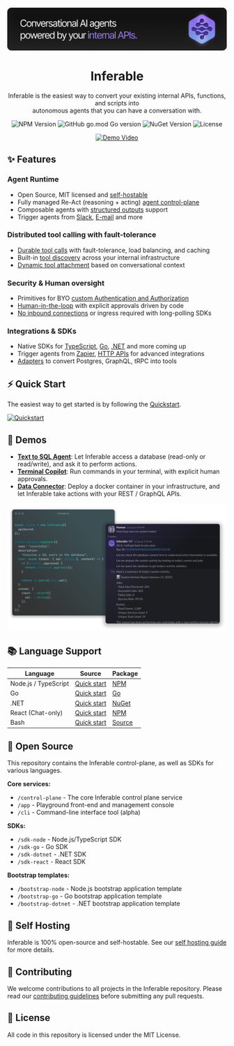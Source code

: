 ![Inferable Hero](./assets/hero.png)

<div align="center">

# Inferable

Inferable is the easiest way to convert your existing internal APIs, functions, and scripts into <br/> autonomous agents that you can have a conversation with.

![NPM Version](https://img.shields.io/npm/v/inferable?color=32CD32&style=for-the-badge) ![GitHub go.mod Go version](https://img.shields.io/github/go-mod/go-version/inferablehq/inferable?filename=sdk-go%2Fgo.mod&color=32CD32&style=for-the-badge) ![NuGet Version](https://img.shields.io/nuget/v/inferable?color=32CD32&style=for-the-badge)
![License](https://img.shields.io/github/license/inferablehq/inferable?color=32CD32&style=for-the-badge)

[![Demo Video](https://image.mux.com/uzM4gDXiba4RLkvub01mnUey02p8huyEc02PsA6aTLpLqo/animated.gif?width=640&start=115&fps=30)](https://youtu.be/B8Rl8FT8DpM)

</div>

## ✨ Features

### Agent Runtime
- Open Source, MIT licensed and [self-hostable](https://docs.inferable.ai/pages/self-hosting)
- Fully managed Re-Act (reasoning + acting) [agent control-plane](https://docs.inferable.ai/pages/control-plane)
- Composable agents with [structured outputs](https://docs.inferable.ai/pages/structured-output) support
- Trigger agents from [Slack](https://docs.inferable.ai/pages/slack), [E-mail](https://docs.inferable.ai/pages/email) and more

### Distributed tool calling with fault-tolerance
- [Durable tool calls](https://docs.inferable.ai/pages/resilient-functions) with fault-tolerance, load balancing, and caching
- Built-in [tool discovery](https://docs.inferable.ai/pages/functions) across your internal infrastructure
- [Dynamic tool attachment](https://docs.inferable.ai/pages/runs#function-selection) based on conversational context

### Security & Human oversight
- Primitives for BYO [custom Authentication and Authorization](https://docs.inferable.ai/pages/custom-auth)
- [Human-in-the-loop](https://docs.inferable.ai/pages/human-in-the-loop) with explicit approvals driven by code
- [No inbound connections](https://docs.inferable.ai/pages/enterprise#private-networking) or ingress required with long-polling SDKs

### Integrations & SDKs
- Native SDKs for [TypeScript](./sdk-node/README.md), [Go](./sdk-go/README.md), [.NET](./sdk-dotnet/README.md) and more coming up
- Trigger agents from [Zapier](https://docs.inferable.ai/pages/zapier), [HTTP APIs](https://docs.inferable.ai/pages/api/create-run) for advanced integrations
- [Adapters](./adapters/) to convert Postgres, GraphQL, tRPC into tools


## ⚡️ Quick Start

The easiest way to get started is by following the [Quickstart](https://docs.inferable.ai/pages/quick-start).

[![Quickstart](https://img.shields.io/badge/Follow-Quickstart-8A2BE2?style=for-the-badge)](https://docs.inferable.ai/pages/quick-start)

## 🔗 Demos

- **[Text to SQL Agent](https://github.com/inferablehq/inferable/blob/main/demos/typescript/sql-to-text/service.ts)**: Let Inferable access a database (read-only or read/write), and ask it to perform actions.
- **[Terminal Copilot](https://github.com/inferablehq/inferable/blob/main/demos/typescript/terminal-copilot/service.ts)**: Run commands in your terminal, with explicit human approvals.
- **[Data Connector](https://www.inferable.ai/use-cases/data-connector)**: Deploy a docker container in your infrastructure, and let Inferable take actions with your REST / GraphQL APIs.

![Demo](./assets/demo.png)

## 📚 Language Support

| Language | Source | Package |
| -------- | -------- | -------- |
| Node.js / TypeScript | [Quick start](./sdk-node/README.md) | [NPM](https://www.npmjs.com/package/inferable) |
| Go | [Quick start](./sdk-go/README.md) | [Go](https://pkg.go.dev/github.com/inferablehq/inferable/sdk-go) |
| .NET | [Quick start](./sdk-dotnet/README.md) | [NuGet](https://www.nuget.org/packages/Inferable) |
| React (Chat-only) | [Quick start](./sdk-react/README.md) | [NPM](https://www.npmjs.com/package/@inferable/react) |
| Bash | [Quick start](./sdk-bash/README.md) | [Source](https://github.com/inferablehq/inferable/blob/main/sdk-bash/inferable.sh) |

## 🚀 Open Source

This repository contains the Inferable control-plane, as well as SDKs for various languages.

**Core services:**

- `/control-plane` - The core Inferable control plane service
- `/app` - Playground front-end and management console
- `/cli` - Command-line interface tool (alpha)

**SDKs:**

- `/sdk-node` - Node.js/TypeScript SDK
- `/sdk-go` - Go SDK
- `/sdk-dotnet` - .NET SDK
- `/sdk-react` - React SDK

**Bootstrap templates:**

- `/bootstrap-node` - Node.js bootstrap application template
- `/bootstrap-go` - Go bootstrap application template
- `/bootstrap-dotnet` - .NET bootstrap application template

## 💾 Self Hosting

Inferable is 100% open-source and self-hostable. See our [self hosting guide](https://docs.inferable.ai/pages/self-hosting) for more details.

## 🤝 Contributing

We welcome contributions to all projects in the Inferable repository. Please read our [contributing guidelines](./CONTRIBUTING.md) before submitting any pull requests.

## 📝 License

All code in this repository is licensed under the MIT License.
